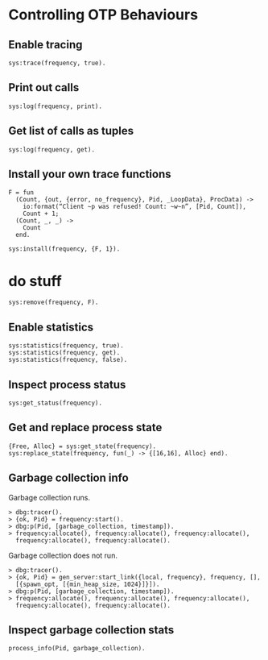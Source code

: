 # Controlling OTP Behaviours

## Enable tracing

```
sys:trace(frequency, true).
```

## Print out calls 

```
sys:log(frequency, print).
```

## Get list of calls as tuples

```
sys:log(frequency, get).
```

## Install your own trace functions

```
F = fun
  (Count, {out, {error, no_frequency}, Pid, _LoopData}, ProcData) ->
    io:format(“Client ~p was refused! Count: ~w~n”, [Pid, Count]),
    Count + 1;
  (Count, _, _) ->
    Count
  end.

sys:install(frequency, {F, 1}).
```

# do stuff

```
sys:remove(frequency, F).
```

## Enable statistics

```
sys:statistics(frequency, true).
sys:statistics(frequency, get).
sys:statistics(frequency, false).
```

## Inspect process status

```
sys:get_status(frequency).
```

## Get and replace process state

```
{Free, Alloc} = sys:get_state(frequency).
sys:replace_state(frequency, fun(_) -> {[16,16], Alloc} end).
```

## Garbage collection info

Garbage collection runs.

```
> dbg:tracer().
> {ok, Pid} = frequency:start().
> dbg:p(Pid, [garbage_collection, timestamp]).
> frequency:allocate(), frequency:allocate(), frequency:allocate(),
  frequency:allocate(), frequency:allocate().
```

Garbage collection does not run.

```
> dbg:tracer().
> {ok, Pid} = gen_server:start_link({local, frequency}, frequency, [],
  [{spawn_opt, [{min_heap_size, 1024}]}]).
> dbg:p(Pid, [garbage_collection, timestamp]).
> frequency:allocate(), frequency:allocate(), frequency:allocate(),
  frequency:allocate(), frequency:allocate().
```

## Inspect garbage collection stats

```
process_info(Pid, garbage_collection).
```
